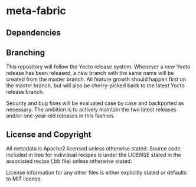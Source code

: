 meta-fabric
=============

Dependencies
------------

Branching
---------
This repository will follow the Yocto release system. Whenever a new Yocto release
has been released, a new branch with the same name will be created from the master
branch. All feature growth should happen first on the master branch, but will also
be cherry-picked back to the latest Yocto release branch.

Security and bug fixes will be evaluated case by case and backported as necessary.
The ambition is to actively maintain the two latest releases and/or one-year-old
releases in this fashion.

License and Copyright
---------------------

All metadata is Apache2 licensed unless otherwise stated. Source code included in tree
for individual recipes is under the LICENSE stated in the associated recipe (.bb file)
unless otherwise stated.

License information for any other files is either explicitly stated or defaults to MIT license.
